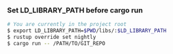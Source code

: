 ### Set LD_LIBRARY_PATH before cargo run
```sh
# You are currently in the project root
$ export LD_LIBRARY_PATH=$PWD/libs/:$LD_LIBRARY_PATH
$ rustup override set nightly
$ cargo run -- /PATH/TO/GIT_REPO
```
